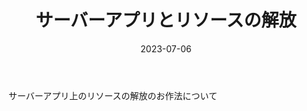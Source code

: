 ﻿---
layout: post
title:  サーバーアプリとリソースの解放
date:  2023-07-06
article: articles/dispose-on-server/index.html
---
サーバーアプリ上のリソースの解放のお作法について
